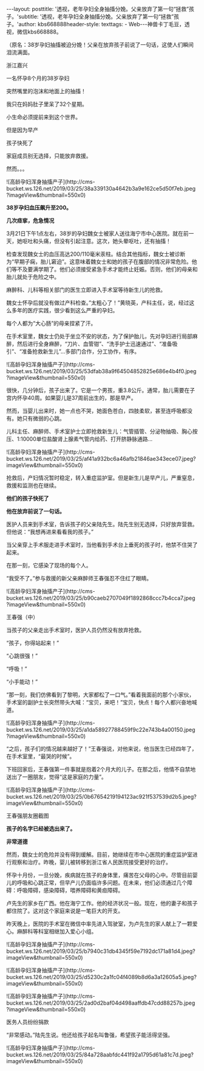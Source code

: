 ﻿---layout: posttitle: '透视，老年孕妇全身抽搐分娩。父亲放弃了第一句“拯救”孩子。'subtitle: '透视，老年孕妇全身抽搐分娩。父亲放弃了第一句“拯救”孩子。'author: kbs668888header-style: texttags:  - Web---神兽卡丁毛豆，透视，微信kbs668888。

（原名：38岁孕妇抽搐被迫分娩！父亲在放弃孩子前说了一句话，这使人们瞬间泪流满面。

浙江嘉兴

一名怀孕8个月的38岁孕妇

突然嘴里的泡沫和地面上的抽搐！

我只在妈妈肚子里呆了32个星期。

小生命必须提前来到这个世界。

但是因为早产

孩子快死了

家庭成员别无选择，只能放弃救援。

然而。。。

![高龄孕妇浑身抽搐产子](http://cms-
bucket.ws.126.net/2019/03/25/38a339130a4642b3a9e162ce5d50f7eb.jpeg?imageView&thumbnail=550x0)  

 **38岁孕妇血压飙升至200。**

 **几次痉挛，危急情况**

3月21日下午1点左右，38岁的孕妇魏女士被家人送往海宁市中心医院。就在前一天，她呕吐和头痛，但没有引起注意。这次，她头晕呕吐，还有抽搐！

检查发现魏女士的血压高达200/110毫米汞柱。结合其他指标，魏女士被诊断为“早期子痫，胎儿窘迫”。这意味着魏女士和她的孩子在腹部的情况非常危险。他们等不及要满学期了。他们必须接受紧急手术才能终止妊娠。否则，他们的母亲和胎儿就处于危险之中。

麻醉科、儿科等相关部门的医生立即进入手术室等待新生儿的抢救。

魏女士怀孕后就没有做过产科检查。”太粗心了！”黄晓英，产科主任，说，经过这么多年的医疗实践，很少看到这么严重的孕妇。

每个人都为“大心肠”的母亲捏紧了汗。

在手术室里，魏女士仍处于坐立不安的状态，为了保护胎儿，先对孕妇进行局部麻醉，然后进行全身麻醉，“刀片、血管钳”、“洗手护士迅速通过”、“准备吸引”、“准备抢救新生儿”…多部门合作，分工协作，有序。

![高龄孕妇浑身抽搐产子](http://cms-
bucket.ws.126.net/2019/03/25/53dfab38a9f64504852825e686e4b4f0.jpeg?imageView&thumbnail=550x0)  

很快，几分钟后，孩子出来了。它是一个男孩，重3.8公斤。通常，胎儿需要在子宫内怀孕40周。如果婴儿是37周前出生的，那是早产。

然而，当婴儿出来时，她一点也不哭，她面色苍白，四肢柔软，甚至连呼吸都没有。她只有微弱的心跳。

儿科主任、麻醉师、手术室护士立即抢救新生儿：气管插管、分泌物抽吸、胸心按压、1:10000单位盐酸肾上腺素气管内给药、打开脐静脉通路…

![高龄孕妇浑身抽搐产子](http://cms-
bucket.ws.126.net/2019/03/25/af41a932bc6a46afb21846ae343ece07.jpeg?imageView&thumbnail=550x0)  

抢救后，产妇情况暂时稳定，转入重症监护室。但是新生儿是早产儿，严重窒息，救援和监测也在继续。

 **他们的孩子快死了**

 **他在放弃前说了一句话。**

医护人员来到手术室，告诉孩子的父亲陆先生。陆先生别无选择，只好放弃营救。但他说：“我想再进来看看我的孩子。”

当父亲穿上手术服走进手术室时，当他看到手术台上垂死的孩子时，他禁不住哭了起来。

在那一刻，它感染了现场的每个人。

“我受不了。”参与救援的新父亲麻醉师王春强忍不住红了眼睛。

![高龄孕妇浑身抽搐产子](http://cms-
bucket.ws.126.net/2019/03/25/b90caeb2707049f1892868ccc7b4cca7.jpeg?imageView&thumbnail=550x0)  

王春强（中）

当孩子的父亲走出手术室时，医护人员仍然没有放弃抢救。

“孩子，你得站起来！”

“心跳很强！”

“呼吸！”

“小手能动！”

“那一刻，我们仿佛看到了黎明，大家都松了一口气。”看着我面前的那个小家伙，手术室的副护士长突然带头大喊：“宝贝，来吧！”宝贝，快点！每个人都兴奋地喊道。

![高龄孕妇浑身抽搐产子](http://cms-
bucket.ws.126.net/2019/03/25/a1da58927788459f9c22e743b4a00150.jpeg?imageView&thumbnail=550x0)  

“之后，孩子们的情况越来越好了！”王春强说，对他来说，他当医生已经四年了，在手术室里，“最哭的时候”。

下班回家后，王春强第一件事就是抱着2个月大的儿子。在那之后，他情不自禁地送出了一圈朋友，觉得“这是家庭的力量”。

![高龄孕妇浑身抽搐产子](http://cms-
bucket.ws.126.net/2019/03/25/0b67654219194123ac921f537539d2b5.jpeg?imageView&thumbnail=550x0)  

王春强朋友圈截图

 **孩子的名字已经被选出来了。**

 **非常道德**

然而，魏女士的危险并没有得到缓解。目前，她继续在市中心医院的重症监护室进行观察和治疗。昨晚，婴儿被转移到浙江省人民医院接受更好的治疗。

怀孕十月份，一旦分娩，疾病就在孩子的身体里，痛苦在父母的心中。尽管目前婴儿的呼吸和心跳正常，但早产儿仍面临许多问题。在未来，他们必须通过几个障碍：呼吸障碍，感染障碍，喂养障碍和黄疸障碍。

卢先生的家乡在广西。他在海宁工作。他的经济状况一般。现在，他的妻子和孩子都住院了。这对这个家庭来说是一笔巨大的开支。

昨天晚上，医院的手术室在微信中率先进入驾驶室，为卢先生的家人献上了一颗爱心。麻醉科等科室相继加入爱心小组。

![高龄孕妇浑身抽搐产子](http://cms-
bucket.ws.126.net/2019/03/25/b7940c31db4345f59e7192dc171a81d4.jpeg?imageView&thumbnail=550x0)  

![高龄孕妇浑身抽搐产子](http://cms-
bucket.ws.126.net/2019/03/25/d5230c2a1fc04f4089b8d6a3a12605a5.jpeg?imageView&thumbnail=550x0)  

![高龄孕妇浑身抽搐产子](http://cms-
bucket.ws.126.net/2019/03/25/2ad0d2baf04d498aaffdb47cdd88257b.jpeg?imageView&thumbnail=550x0)  

医务人员纷纷捐款

“非常感动。”陆先生说。他还给孩子起名叫鲁强，希望孩子能活得坚强。

![高龄孕妇浑身抽搐产子](http://cms-
bucket.ws.126.net/2019/03/25/84a728aabfdc441f92a1795d61a81c7d.jpeg?imageView&thumbnail=550x0)  

